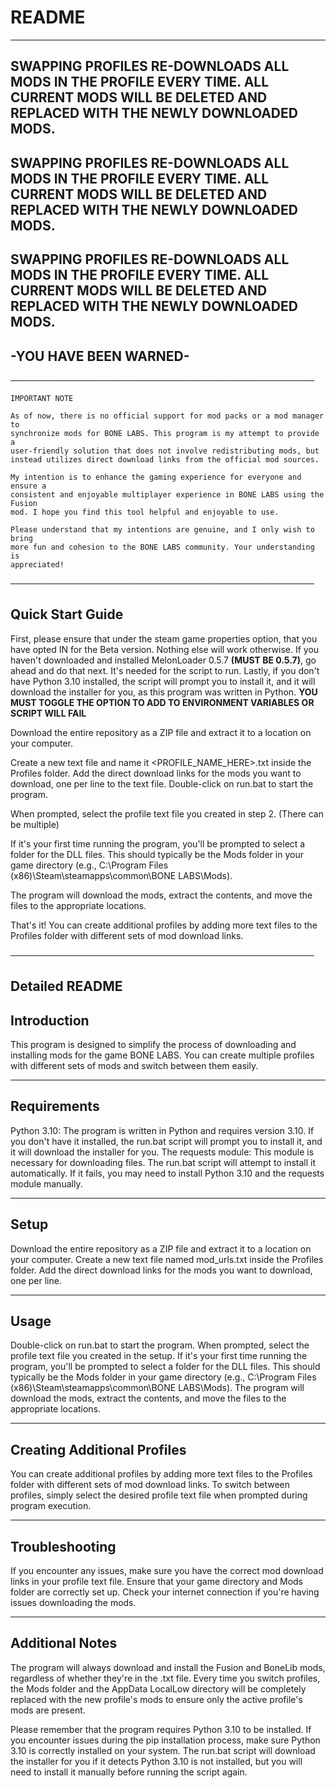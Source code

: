# **README**

---
**SWAPPING PROFILES RE-DOWNLOADS ALL MODS IN THE PROFILE EVERY TIME.**
**ALL CURRENT MODS WILL BE DELETED AND REPLACED WITH THE NEWLY DOWNLOADED MODS.**
---
**SWAPPING PROFILES RE-DOWNLOADS ALL MODS IN THE PROFILE EVERY TIME.**
**ALL CURRENT MODS WILL BE DELETED AND REPLACED WITH THE NEWLY DOWNLOADED MODS.**
---
**SWAPPING PROFILES RE-DOWNLOADS ALL MODS IN THE PROFILE EVERY TIME.**
**ALL CURRENT MODS WILL BE DELETED AND REPLACED WITH THE NEWLY DOWNLOADED MODS.**
---
**-YOU HAVE BEEN WARNED-**
---
─────────────────────────────────────────────────

    IMPORTANT NOTE
        
    As of now, there is no official support for mod packs or a mod manager to
    synchronize mods for BONE LABS. This program is my attempt to provide a
    user-friendly solution that does not involve redistributing mods, but
    instead utilizes direct download links from the official mod sources.

    My intention is to enhance the gaming experience for everyone and ensure a
    consistent and enjoyable multiplayer experience in BONE LABS using the Fusion
    mod. I hope you find this tool helpful and enjoyable to use.

    Please understand that my intentions are genuine, and I only wish to bring
    more fun and cohesion to the BONE LABS community. Your understanding is
    appreciated!

─────────────────────────────────────────────────

Quick Start Guide
---
First, please ensure that under the steam game properties option, that you have opted IN for the Beta version. Nothing else will work otherwise.
If you haven't downloaded and installed MelonLoader 0.5.7 **(MUST BE 0.5.7)**, go ahead and do that next. It's needed for the script to run.
Lastly, if you don't have Python 3.10 installed, the script will prompt you to install it, and it will download the installer for you, as this program was written in Python. **YOU MUST TOGGLE THE OPTION TO ADD TO ENVIRONMENT VARIABLES OR SCRIPT WILL FAIL**

Download the entire repository as a ZIP file and extract it to a location on your computer.

Create a new text file and name it <PROFILE_NAME_HERE>.txt inside the Profiles folder. Add the direct download links for the mods you want to download, one per line to the text file.
Double-click on run.bat to start the program. 

When prompted, select the profile text file you created in step 2. (There can be multiple)

If it's your first time running the program, you'll be prompted to select a folder for the DLL files. This should typically be the Mods folder in your game directory (e.g., C:\Program Files (x86)\Steam\steamapps\common\BONE LABS\Mods).

The program will download the mods, extract the contents, and move the files to the appropriate locations.

That's it! You can create additional profiles by adding more text files to the Profiles folder with different sets of mod download links.

─────────────────────────────────────────────────

**Detailed README**
---
Introduction
---
This program is designed to simplify the process of downloading and installing mods for the game BONE LABS. You can create multiple profiles with different sets of mods and switch between them easily.

---
Requirements
---

Python 3.10: The program is written in Python and requires version 3.10. If you don't have it installed, the run.bat script will prompt you to install it, and it will download the installer for you.
The requests module: This module is necessary for downloading files. The run.bat script will attempt to install it automatically. If it fails, you may need to install Python 3.10 and the requests module manually.

---
Setup
---

Download the entire repository as a ZIP file and extract it to a location on your computer.
Create a new text file named mod_urls.txt inside the Profiles folder. Add the direct download links for the mods you want to download, one per line.

---
Usage
---

Double-click on run.bat to start the program.
When prompted, select the profile text file you created in the setup.
If it's your first time running the program, you'll be prompted to select a folder for the DLL files. This should typically be the Mods folder in your game directory (e.g., C:\Program Files (x86)\Steam\steamapps\common\BONE LABS\Mods).
The program will download the mods, extract the contents, and move the files to the appropriate locations.

---
Creating Additional Profiles
---

You can create additional profiles by adding more text files to the Profiles folder with different sets of mod download links. To switch between profiles, simply select the desired profile text file when prompted during program execution.

---
Troubleshooting
---

If you encounter any issues, make sure you have the correct mod download links in your profile text file.
Ensure that your game directory and Mods folder are correctly set up.
Check your internet connection if you're having issues downloading the mods.

---
Additional Notes
---

The program will always download and install the Fusion and BoneLib mods, regardless of whether they're in the <PROFILE>.txt file.
Every time you switch profiles, the Mods folder and the AppData LocalLow directory will be completely replaced with the new profile's mods to ensure only the active profile's mods are present.

Please remember that the program requires Python 3.10 to be installed. If you encounter issues during the pip installation process, make sure Python 3.10 is correctly installed on your system. The run.bat script will download the installer for you if it detects Python 3.10 is not installed, but you will need to install it manually before running the script again.

